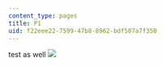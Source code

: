 ```yaml
---
content_type: pages
title: P1
uid: f22eee22-7599-47b8-8962-bdf507a7f350
---
```

test as well ![](https://pbs.twimg.com/media/E4OzGLfX0AoMeuD.jpg)
